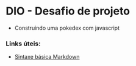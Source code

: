 # DIO - Desafio de projeto
- Construindo uma pokedex com javascript

### Links úteis:
- [Sintaxe básica Markdown](https://www.markdownguide.org/basic-syntax/)